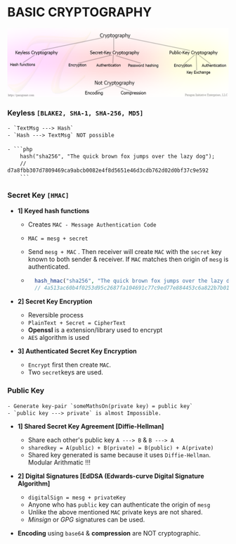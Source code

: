 
# BASIC CRYPTOGRAPHY

![](../images/crypto-categories.png?raw=1)

### **Keyless** `[BLAKE2, SHA-1, SHA-256, MD5]`
    - `TextMsg ---> Hash`  
    - `Hash ---> TextMsg` NOT possible

    - ```php
        hash("sha256", "The quick brown fox jumps over the lazy dog");
        // d7a8fbb307d7809469ca9abcb0082e4f8d5651e46d3cdb762d02d0bf37c9e592
        ```


### **Secret Key** `[HMAC]`

- **1] Keyed hash functions**

    - Creates `MAC - Message Authentication Code`
    - `MAC = mesg + secret`
    - Send `mesg + MAC` . Then receiver will create `MAC` with the `secret` key known to both sender & receiver. If `MAC` matches then origin of `mesg` is authenticated.

    - ```php
        hash_hmac("sha256", "The quick brown fox jumps over the lazy dog", "secret key");
        // 4a513ac60b4f0253d95c2687fa104691c77c9ed77e884453c6a822b7b010d36f
        ```

- **2] Secret Key Encryption**

    - Reversible process
    - `PlainText + Secret = CipherText`
    - **Openssl** is a extension/library used to encrypt
    - `AES` algorithm is used  

- **3] Authenticated Secret Key Encryption**

    - `Encrypt` first then create `MAC`.
    - Two `secret`keys are used.

### **Public Key**
    - Generate key-pair `someMathsOn(private key) = public key`
    - `public key ---> private` is almost Impossible.


- **1] Shared Secret Key Agreement [Diffie-Hellman]**

    - Share each other's public key `A ---> B` & `B ---> A`
    - `sharedkey = A(public) + B(private) = B(public) + A(private)`
    - Shared key generated is same because it uses `Diffie-Hellman`. Modular Arithmatic !!!


- **2] Digital Signatures [EdDSA (Edwards-curve Digital Signature Algorithm]**

    - `digitalSign = mesg + privateKey`
    - Anyone who has `public` key can authenticate the origin of `mesg`
    - Unlike the above mentioned `MAC` private keys are not shared.
    - *Minsign* or *GPG* signatures can be used.

- **Encoding** using `base64` & **compression** are NOT cryptographic.